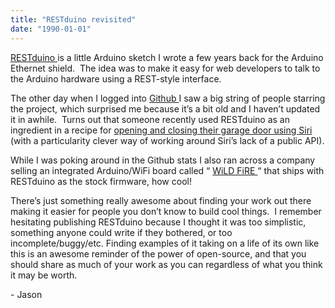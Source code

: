```yaml
---
title: "RESTduino revisited"
date: "1990-01-01"
---
```


<div class="content">
<p><a href="https://github.com/jjg/RESTduino" target="_blank"> RESTduino </a> is a little Arduino sketch I
wrote a few years back for the Arduino Ethernet shield.  The idea was to make
it easy for web developers to talk to the Arduino hardware using a REST-style
interface.</p>
<p>The other day when I logged into <a href="http://github.com" target="_blank"> Github </a> I saw a big
string of people starring the project, which surprised me because it’s a bit
old and I haven’t updated it in awhile.  Turns out that someone recently used
RESTduino as an ingredient in a recipe for <a href="http://delian.io/siri-open-the-garage" target="_blank"> opening and closing their garage
door using Siri </a> (with a particularity
clever way of working around Siri’s lack of a public API).</p>
<p>While I was poking around in the Github stats I also ran across a company
selling an integrated Arduino/WiFi board called “ <a href="http://shop.wickeddevice.com/resources/wildfire/" target="_blank"> WiLD FiRE
</a> “ that ships with
RESTduino as the stock firmware, how cool!</p>
<p>There’s just something really awesome about finding your work out there making
it easier for people you don’t know to build cool things.  I remember
hesitating publishing RESTduino because I thought it was too simplistic,
something anyone could write if they bothered, or too incomplete/buggy/etc.
Finding examples of it taking on a life of its own like this is an awesome
reminder of the power of open-source, and that you should share as much of
your work as you can regardless of what you think it may be worth.</p>
<p>- Jason</p>
</div>
